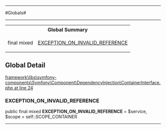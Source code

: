 - - -

#Globals#

- - -

<table id="summary_global" class="title">
<tr><th colspan="2" class="title">Global Summary</th></tr>
<tr>
<td>final  mixed</td>
<td class="description"><p class="name"><a href="#EXCEPTION_ON_INVALID_REFERENCE">EXCEPTION_ON_INVALID_REFERENCE</a></p></td>
</tr>
</table>

<h2 id="detail_global">Global Detail</h2>

<a href="https://github.com/JeyDotC/Hirudo/blob/master/framework/libs/symfony-components/Symfony/Component/DependencyInjection/ContainerInterface.php#L24" target='_blank'>framework\libs\symfony-components\Symfony\Component\DependencyInjection\ContainerInterface.php at line 24</a>

<h3 id="EXCEPTION_ON_INVALID_REFERENCE">EXCEPTION_ON_INVALID_REFERENCE</h3>


public final  mixed **EXCEPTION_ON_INVALID_REFERENCE** = $service, $scope = self::SCOPE_CONTAINER

<div class="details">
</div>

- - -

